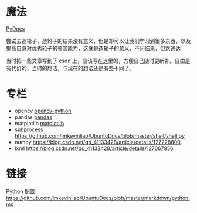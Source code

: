 # 魔法
[PyDocs](./PyDocs.py)

尝试去造轮子，造轮子的结果没有意义，但是却可以让我们学习到很多东西，以及提高自身对优秀轮子的鉴赏能力，这就是造轮子的意义，不问结果，但求通达

当时把一些文章写到了 csdn 上，应该写在这里的，方便自己随时更新补。自由是有代价的，当时的想法，与现在的想法还是有些不同了。

# 专栏
* opencv [opencv-python](./专栏/opencv-python.md)
* pandas [pandas](./专栏/pandas.md)
* matplotlib [matplotlib](./专栏/matplotlib.md)
* subprocess <https://github.com/imkevinliao/UbuntuDocs/blob/master/shell/shell.py>
* numpy <https://blog.csdn.net/qq_41133428/article/details/127228800>
* lxml <https://blog.csdn.net/qq_41133428/article/details/127067956>

# 链接
Python 配置 <https://github.com/imkevinliao/UbuntuDocs/blob/master/markdown/python.md>
